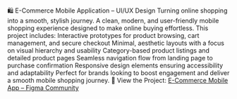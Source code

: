 🛍 E-Commerce Mobile Application – UI/UX Design
Turning online shopping into a smooth, stylish journey.
A clean, modern, and user-friendly mobile shopping experience designed to make online buying effortless. This project includes:
Interactive prototypes for product browsing, cart management, and secure checkout
Minimal, aesthetic layouts with a focus on visual hierarchy and usability
Category-based product listings and detailed product pages
Seamless navigation flow from landing page to purchase confirmation
Responsive design elements ensuring accessibility and adaptability
Perfect for brands looking to boost engagement and deliver a smooth mobile shopping journey.
🔗 View the Project: [E-Commerce Mobile App – Figma Community](https://www.figma.com/community/file/1513861026417828163/e-commerce-app)




